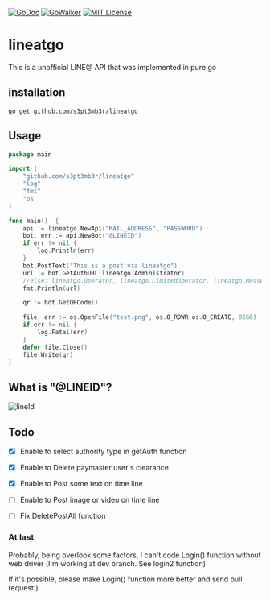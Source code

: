 [![GoDoc](https://godoc.org/github.com/s3pt3mb3r/lineatgo?status.svg)](https://godoc.org/github.com/s3pt3mb3r/lineatgo)
[![GoWalker](http://gowalker.org/api/v1/badge)](https://gowalker.org/github.com/s3pt3mb3r/lineatgo)
[![MIT License](http://img.shields.io/badge/license-MIT-blue.svg?style=flat)](LICENSE)
# lineatgo
This is a unofficial LINE@ API that was implemented in pure go

## installation
```
go get github.com/s3pt3mb3r/lineatgo
```

## Usage
```go
package main

import (
    "github.com/s3pt3mb3r/lineatgo"
    "log"
    "fmt"
    "os
)

func main()  {
    api := lineatgo.NewApi("MAIL_ADDRESS", "PASSWORD")
    bot, err := api.NewBot("@LINEID")
    if err != nil {
        log.Println(err)
    }
    bot.PostText("This is a post via lineatgo")
    url := bot.GetAuthURL(lineatgo.Administrator)
    //else: lineatgo.Operator, lineatgo.LimitedOperator, lineatgo.Messenger
    fmt.Println(url)

    qr := bot.GetQRCode()

    file, err := os.OpenFile("test.png", os.O_RDWR|os.O_CREATE, 0666)
    if err != nil {
        log.Fatal(err)
    }
    defer file.Close()
    file.Write(qr)
}
```

## What is "@LINEID"?
![lineId](https://user-images.githubusercontent.com/33578715/33206339-35ebeb4a-d14d-11e7-94cd-a1b8a69d4031.jpg)

## Todo
- [x] Enable to select authority type in getAuth function
- [x] Enable to Delete paymaster user's clearance
- [x] Enable to Post some text on time line
- [ ] Enable to Post image or video on time line
- [ ] Fix DeletePostAll function



### At last
Probably, being overlook some factors, I can't code Login() function without web driver
(I'm working at dev branch. See login2 function)

If it's possible, please make Login() function more better and send pull request:)